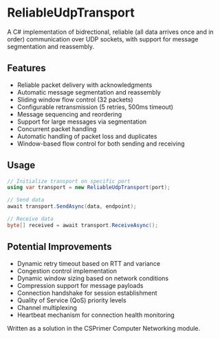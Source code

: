 # ReliableUdpTransport

A C# implementation of bidrectional, reliable (all data arrives once and in order) communication over UDP sockets, with support for message segmentation and reassembly.

## Features

- Reliable packet delivery with acknowledgments
- Automatic message segmentation and reassembly
- Sliding window flow control (32 packets)
- Configurable retransmission (5 retries, 500ms timeout)
- Message sequencing and reordering
- Support for large messages via segmentation
- Concurrent packet handling
- Automatic handling of packet loss and duplicates
- Window-based flow control for both sending and receiving

## Usage

```csharp
// Initialize transport on specific port
using var transport = new ReliableUdpTransport(port);

// Send data
await transport.SendAsync(data, endpoint);

// Receive data
byte[] received = await transport.ReceiveAsync();
```

## Potential Improvements

- Dynamic retry timeout based on RTT and variance
- Congestion control implementation
- Dynamic window sizing based on network conditions
- Compression support for message payloads
- Connection handshake for session establishment
- Quality of Service (QoS) priority levels
- Channel multiplexing
- Heartbeat mechanism for connection health monitoring

Written as a solution in the CSPrimer Computer Networking module.